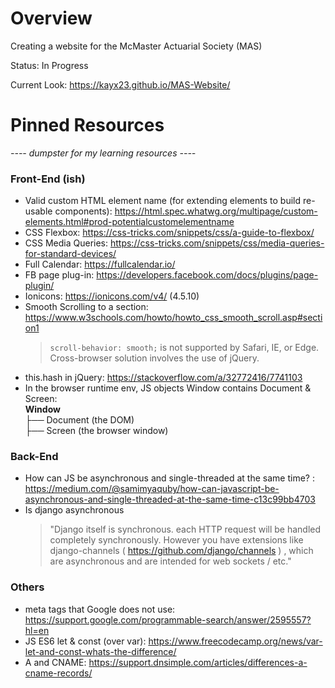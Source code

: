 # Overview
Creating a website for the McMaster Actuarial Society (MAS)

Status: In Progress 

Current Look: https://kayx23.github.io/MAS-Website/

# Pinned Resources
_---- dumpster for my learning resources ----_ 

### Front-End (ish)
* Valid custom HTML element name (for extending elements to build re-usable components): https://html.spec.whatwg.org/multipage/custom-elements.html#prod-potentialcustomelementname
* CSS Flexbox: https://css-tricks.com/snippets/css/a-guide-to-flexbox/
* CSS Media Queries: https://css-tricks.com/snippets/css/media-queries-for-standard-devices/
* Full Calendar: https://fullcalendar.io/
* FB page plug-in: https://developers.facebook.com/docs/plugins/page-plugin/
* Ionicons: https://ionicons.com/v4/ (4.5.10)
* Smooth Scrolling to a section: https://www.w3schools.com/howto/howto_css_smooth_scroll.asp#section1
   > ```scroll-behavior: smooth;``` is not supported by Safari, IE, or Edge. Cross-browser solution involves the use of jQuery.
* this.hash in jQuery: https://stackoverflow.com/a/32772416/7741103
* In the browser runtime env, JS objects Window contains Document & Screen:  
   __Window__  
   ├── Document    (the DOM)  
   ├── Screen      (the browser window)  

### Back-End 
* How can JS be asynchronous and single-threaded at the same time? : https://medium.com/@samimyaquby/how-can-javascript-be-asynchronous-and-single-threaded-at-the-same-time-c13c99bb4703
* Is django asynchronous
   > "Django itself is synchronous. each HTTP request will be handled completely synchronously. However you have extensions like django-channels ( https://github.com/django/channels ) , which are asynchronous and are intended for web sockets / etc."

### Others
* meta tags that Google does not use: https://support.google.com/programmable-search/answer/2595557?hl=en
* JS ES6 let & const (over var): https://www.freecodecamp.org/news/var-let-and-const-whats-the-difference/
* A and CNAME: https://support.dnsimple.com/articles/differences-a-cname-records/